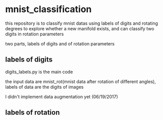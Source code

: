 # mnist_classification
this repository is to classify mnist datas using labels of digits and rotating degrees
to explore whether a new manifold exists, and can classify two digits in rotation parameters

two parts, labels of digits and of rotation parameters

## labels of digits
digits_labels.py is the main code

the input data are mnist_rot(mnist data after rotation of different angles),
labels of data are the digits of images

I didn't implement data augmentation yet (06/19/2017)

## labels of rotation
